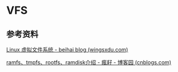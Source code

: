# VFS













## 参考资料

[Linux 虚拟文件系统 - beihai blog (wingsxdu.com)](https://wingsxdu.com/posts/linux/vfs/)

[ramfs、tmpfs、rootfs、ramdisk介绍 - 瘋耔 - 博客园 (cnblogs.com)](https://www.cnblogs.com/qiynet/p/15118550.html)